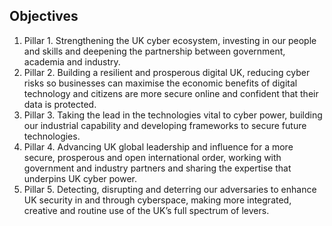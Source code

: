 ## Objectives
1. Pillar 1. Strengthening the UK cyber ecosystem, investing in our people and skills and deepening the partnership between government, academia and industry.
2. Pillar 2. Building a resilient and prosperous digital UK, reducing cyber risks so businesses can maximise the economic benefits of digital technology and citizens are more secure online and confident that their data is protected.
3. Pillar 3. Taking the lead in the technologies vital to cyber power, building our industrial capability and developing frameworks to secure future technologies.
4. Pillar 4. Advancing UK global leadership and influence for a more secure, prosperous and open international order, working with government and industry partners and sharing the expertise that underpins UK cyber power.
5. Pillar 5. Detecting, disrupting and deterring our adversaries to enhance UK security in and through cyberspace, making more integrated, creative and routine use of the UK’s full spectrum of levers.